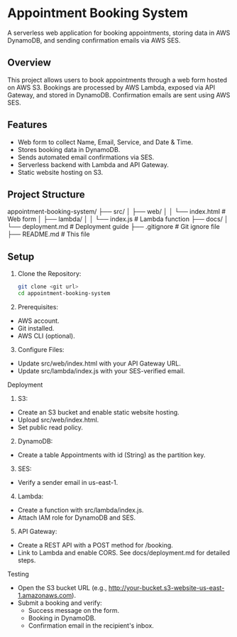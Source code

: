 # Appointment Booking System

A serverless web application for booking appointments, storing data in AWS DynamoDB, and sending confirmation emails via AWS SES.

## Overview

This project allows users to book appointments through a web form hosted on AWS S3. Bookings are processed by AWS Lambda, exposed via API Gateway, and stored in DynamoDB. Confirmation emails are sent using AWS SES.

## Features

- Web form to collect Name, Email, Service, and Date & Time.
- Stores booking data in DynamoDB.
- Sends automated email confirmations via SES.
- Serverless backend with Lambda and API Gateway.
- Static website hosting on S3.

## Project Structure

appointment-booking-system/
├── src/
│   ├── web/
│   │   └── index.html       # Web form
│   ├── lambda/
│   │   └── index.js         # Lambda function
├── docs/
│   └── deployment.md        # Deployment guide
├── .gitignore               # Git ignore file
├── README.md                # This file


## Setup

1. Clone the Repository:

   ```bash
   git clone <git url>
   cd appointment-booking-system
2. Prerequisites:

- AWS account.
- Git installed.
- AWS CLI (optional).

3. Configure Files:

- Update src/web/index.html with your API Gateway URL.
- Update src/lambda/index.js with your SES-verified email.

Deployment

1. S3:

- Create an S3 bucket and enable static website hosting.
- Upload src/web/index.html.
- Set public read policy.

2. DynamoDB:

- Create a table Appointments with id (String) as the partition key.

3. SES:

- Verify a sender email in us-east-1.

4. Lambda:

- Create a function with src/lambda/index.js.
- Attach IAM role for DynamoDB and SES.

5. API Gateway:

- Create a REST API with a POST method for /booking.
- Link to Lambda and enable CORS.
See docs/deployment.md for detailed steps.

Testing
- Open the S3 bucket URL (e.g., http://your-bucket.s3-website-us-east-1.amazonaws.com).
- Submit a booking and verify:
  - Success message on the form.
  - Booking in DynamoDB.
  - Confirmation email in the recipient's inbox.
